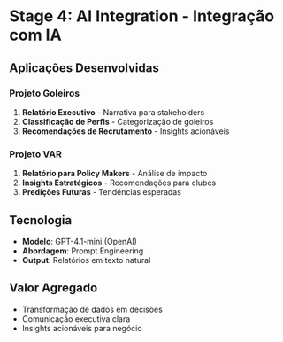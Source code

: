 # Stage 4: AI Integration - Integração com IA

## Aplicações Desenvolvidas

### Projeto Goleiros
1. **Relatório Executivo** - Narrativa para stakeholders
2. **Classificação de Perfis** - Categorização de goleiros
3. **Recomendações de Recrutamento** - Insights acionáveis

### Projeto VAR
1. **Relatório para Policy Makers** - Análise de impacto
2. **Insights Estratégicos** - Recomendações para clubes
3. **Predições Futuras** - Tendências esperadas

## Tecnologia
- **Modelo**: GPT-4.1-mini (OpenAI)
- **Abordagem**: Prompt Engineering
- **Output**: Relatórios em texto natural

## Valor Agregado
- Transformação de dados em decisões
- Comunicação executiva clara
- Insights acionáveis para negócio
